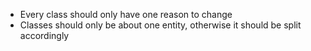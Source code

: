 - Every class should only have one reason to change
- Classes should only be about one entity, otherwise it should be split accordingly